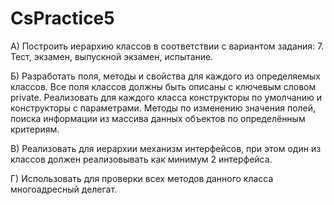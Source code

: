 # CsPractice5
А) Построить иерархию классов в соответствии с вариантом задания:                                                                               7. Тест, экзамен, выпускной экзамен, испытание.

Б) Разработать поля, методы и свойства для каждого из определяемых классов. Все поля классов должны быть описаны с ключевым словом private. Реализовать для каждого класса конструкторы по умолчанию и конструкторы с параметрами. Методы по изменению значения полей, поиска информации из массива данных объектов по определённым критериям.

В) Реализовать для иерархии механизм интерфейсов, при этом один из классов должен реализовывать как минимум 2 интерфейса.

Г) Использовать для проверки всех методов данного класса многоадресный делегат.
